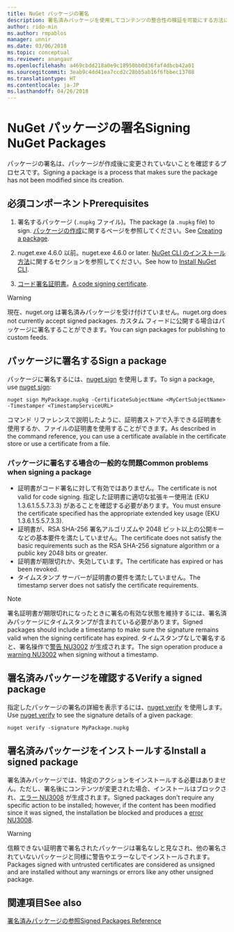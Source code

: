 ```yaml
---
title: NuGet パッケージの署名
description: 署名済みパッケージを使用してコンテンツの整合性の検証を可能にする方法について説明します。
author: rido-min
ms.author: rmpablos
manager: unnir
ms.date: 03/06/2018
ms.topic: conceptual
ms.reviewer: anangaur
ms.openlocfilehash: a469cbdd218a0e9c18950bb0d36faf4dbcb42a01
ms.sourcegitcommit: 3eab9c4dd41ea7ccd2c28bb5ab16f6fbbec13708
ms.translationtype: HT
ms.contentlocale: ja-JP
ms.lasthandoff: 04/26/2018
---
```

# <a name="signing-nuget-packages"></a><span data-ttu-id="33c4c-103">NuGet パッケージの署名</span><span class="sxs-lookup"><span data-stu-id="33c4c-103">Signing NuGet Packages</span></span>

<span data-ttu-id="33c4c-104">パッケージの署名は、パッケージが作成後に変更されていないことを確認するプロセスです。</span><span class="sxs-lookup"><span data-stu-id="33c4c-104">Signing a package is a process that makes sure the package has not been modified since its creation.</span></span>

## <a name="prerequisites"></a><span data-ttu-id="33c4c-105">必須コンポーネント</span><span class="sxs-lookup"><span data-stu-id="33c4c-105">Prerequisites</span></span>

1. <span data-ttu-id="33c4c-106">署名するパッケージ (`.nupkg` ファイル)。</span><span class="sxs-lookup"><span data-stu-id="33c4c-106">The package (a `.nupkg` file) to sign.</span></span> <span data-ttu-id="33c4c-107">[パッケージの作成](creating-a-package.md)に関するページを参照してください。</span><span class="sxs-lookup"><span data-stu-id="33c4c-107">See [Creating a package](creating-a-package.md).</span></span>

1. <span data-ttu-id="33c4c-108">nuget.exe 4.6.0 以前。</span><span class="sxs-lookup"><span data-stu-id="33c4c-108">nuget.exe 4.6.0 or later.</span></span> <span data-ttu-id="33c4c-109">[NuGet CLI のインストール方法](../install-nuget-client-tools.md#nugetexe-cli)に関するセクションを参照してください。</span><span class="sxs-lookup"><span data-stu-id="33c4c-109">See how to [Install NuGet CLI](../install-nuget-client-tools.md#nugetexe-cli).</span></span>

1. <span data-ttu-id="33c4c-110">[コード署名証明書](../reference/signed-packages-reference.md#get-a-code-signing-certificate)。</span><span class="sxs-lookup"><span data-stu-id="33c4c-110">[A code signing certificate](../reference/signed-packages-reference.md#get-a-code-signing-certificate).</span></span>

> [!Warning]
> <span data-ttu-id="33c4c-111">現在、nuget.org は署名済みパッケージを受け付けていません。</span><span class="sxs-lookup"><span data-stu-id="33c4c-111">nuget.org does not currently accept signed packages.</span></span> <span data-ttu-id="33c4c-112">カスタム フィードに公開する場合はパッケージに署名することができます。</span><span class="sxs-lookup"><span data-stu-id="33c4c-112">You can sign packages for publishing to custom feeds.</span></span>

## <a name="sign-a-package"></a><span data-ttu-id="33c4c-113">パッケージに署名する</span><span class="sxs-lookup"><span data-stu-id="33c4c-113">Sign a package</span></span>

<span data-ttu-id="33c4c-114">パッケージに署名するには、[nuget sign](../tools/cli-ref-sign.md) を使用します。</span><span class="sxs-lookup"><span data-stu-id="33c4c-114">To sign a package, use [nuget sign](../tools/cli-ref-sign.md):</span></span>

```cli
nuget sign MyPackage.nupkg -CertificateSubjectName <MyCertSubjectName> -Timestamper <TimestampServiceURL>
```

<span data-ttu-id="33c4c-115">コマンド リファレンスで説明したように、証明書ストアで入手できる証明書を使用するか、ファイルの証明書を使用することができます。</span><span class="sxs-lookup"><span data-stu-id="33c4c-115">As described in the command reference, you can use a certificate available in the certificate store or use a certificate from a file.</span></span>

### <a name="common-problems-when-signing-a-package"></a><span data-ttu-id="33c4c-116">パッケージに署名する場合の一般的な問題</span><span class="sxs-lookup"><span data-stu-id="33c4c-116">Common problems when signing a package</span></span>

- <span data-ttu-id="33c4c-117">証明書がコード署名に対して有効ではありません。</span><span class="sxs-lookup"><span data-stu-id="33c4c-117">The certificate is not valid for code signing.</span></span> <span data-ttu-id="33c4c-118">指定した証明書に適切な拡張キー使用法 (EKU 1.3.6.1.5.5.7.3.3) があることを確認する必要があります。</span><span class="sxs-lookup"><span data-stu-id="33c4c-118">You must ensure the certificate specified has the appropriate extended key usage (EKU 1.3.6.1.5.5.7.3.3).</span></span>
- <span data-ttu-id="33c4c-119">証明書が、RSA SHA-256 署名アルゴリズムや 2048 ビット以上の公開キーなどの基本要件を満たしていません。</span><span class="sxs-lookup"><span data-stu-id="33c4c-119">The certificate does not satisfy the basic requirements such as the RSA SHA-256 signature algorithm or a public key 2048 bits or greater.</span></span>
- <span data-ttu-id="33c4c-120">証明書が期限切れか、失効しています。</span><span class="sxs-lookup"><span data-stu-id="33c4c-120">The certificate has expired or has been revoked.</span></span>
- <span data-ttu-id="33c4c-121">タイムスタンプ サーバーが証明書の要件を満たしていません。</span><span class="sxs-lookup"><span data-stu-id="33c4c-121">The timestamp server does not satisfy the certificate requirements.</span></span>

> [!Note]
> <span data-ttu-id="33c4c-122">署名証明書が期限切れになったときに署名の有効な状態を維持するには、署名済みパッケージにタイムスタンプが含まれている必要があります。</span><span class="sxs-lookup"><span data-stu-id="33c4c-122">Signed packages should include a timestamp to make sure the signature remains valid when the signing certificate has expired.</span></span> <span data-ttu-id="33c4c-123">タイムスタンプなしで署名すると、署名操作で[警告 NU3002](../reference/Errors-and-Warnings.md#nu3002) が生成されます。</span><span class="sxs-lookup"><span data-stu-id="33c4c-123">The sign operation produce a [warning NU3002](../reference/Errors-and-Warnings.md#nu3002) when signing without a timestamp.</span></span>

## <a name="verify-a-signed-package"></a><span data-ttu-id="33c4c-124">署名済みパッケージを確認する</span><span class="sxs-lookup"><span data-stu-id="33c4c-124">Verify a signed package</span></span>

<span data-ttu-id="33c4c-125">指定したパッケージの署名の詳細を表示するには、[nuget verify](../tools/cli-ref-verify.md) を使用します。</span><span class="sxs-lookup"><span data-stu-id="33c4c-125">Use [nuget verify](../tools/cli-ref-verify.md) to see the signature details of a given package:</span></span>

```cli
nuget verify -signature MyPackage.nupkg
```

## <a name="install-a-signed-package"></a><span data-ttu-id="33c4c-126">署名済みパッケージをインストールする</span><span class="sxs-lookup"><span data-stu-id="33c4c-126">Install a signed package</span></span>

<span data-ttu-id="33c4c-127">署名済みパッケージでは、特定のアクションをインストールする必要はありません。ただし、署名後にコンテンツが変更された場合、インストールはブロックされ、[エラー NU3008](../reference/Errors-and-Warnings.md#nu3008) が生成されます。</span><span class="sxs-lookup"><span data-stu-id="33c4c-127">Signed packages don't require any specific action to be installed; however, if the content has been modified since it was signed, the installation be blocked and produces a [error NU3008](../reference/Errors-and-Warnings.md#nu3008).</span></span>

> [!Warning]
> <span data-ttu-id="33c4c-128">信頼できない証明書で署名されたパッケージは署名なしと見なされ、他の署名されていないパッケージと同様に警告やエラーなしでインストールされます。</span><span class="sxs-lookup"><span data-stu-id="33c4c-128">Packages signed with untrusted certificates are considered as unsigned and are installed without any warnings or errors like any other unsigned package.</span></span>

## <a name="see-also"></a><span data-ttu-id="33c4c-129">関連項目</span><span class="sxs-lookup"><span data-stu-id="33c4c-129">See also</span></span>

[<span data-ttu-id="33c4c-130">署名済みパッケージの参照</span><span class="sxs-lookup"><span data-stu-id="33c4c-130">Signed Packages Reference</span></span>](../reference/Signed-Packages-Reference.md)
